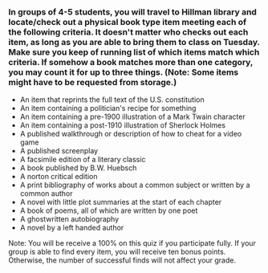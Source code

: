 ### In groups of 4-5 students, you will travel to Hillman library and locate/check out a physical book type item meeting each of the following criteria. It doesn't matter who checks out each item, as long as you are able to bring them to class on Tuesday. Make sure you keep of running list of which items match which criteria. If somehow a book matches more than one category, you may count it for up to three things. (Note: Some items might have to be requested from storage.)

- An item that reprints the full text of the U.S. constitution
- An item containing a politician's recipe for something
- An item containing a pre-1900 illustration of a Mark Twain character
- An item containing a post-1910 illustration of Sherlock Holmes
- A published walkthrough or description of how to cheat for a video game
- A published screenplay
- A facsimile edition of a literary classic
- A book published by B.W. Huebsch
- A norton critical edition 
- A print bibliography of works about a common subject or written by a common author
- A novel with little plot summaries at the start of each chapter
- A book of poems, all of which are written by one poet 
- A ghostwritten autobiography
- A novel by a left handed author

Note: You will be receive a 100% on this quiz if you participate fully. If your group is able to find every item, you will receive ten bonus points.  Otherwise, the number of successful finds will not affect your grade.
